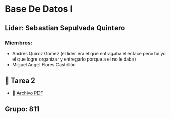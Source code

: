 # Base De Datos I   
## Líder: Sebastian Sepulveda Quintero  
 ### Miembros:   
 - Andres Quiroz Gomez (el lider era el que entragaba el enlace pero fui yo el que logre organizar y entregarlo porque a el no le daba)  
 - Miguel Angel Flores Castrillón
 ## 📂 Tarea 2
- 📄 [Archivo PDF](tarea%202/TIA2.pdf) 
## Grupo: 811   
 
